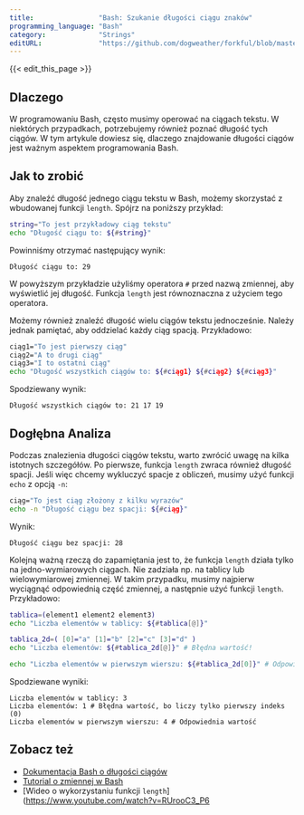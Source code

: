 ```yaml
---
title:                "Bash: Szukanie długości ciągu znaków"
programming_language: "Bash"
category:             "Strings"
editURL:              "https://github.com/dogweather/forkful/blob/master/content/pl/bash/finding-the-length-of-a-string.md"
---
```


{{< edit_this_page >}}

## Dlaczego 

W programowaniu Bash, często musimy operować na ciągach tekstu. W niektórych przypadkach, potrzebujemy również poznać długość tych ciągów. W tym artykule dowiesz się, dlaczego znajdowanie długości ciągów jest ważnym aspektem programowania Bash.

## Jak to zrobić

Aby znaleźć długość jednego ciągu tekstu w Bash, możemy skorzystać z wbudowanej funkcji `length`. Spójrz na poniższy przykład:

```Bash
string="To jest przykładowy ciąg tekstu"
echo "Długość ciągu to: ${#string}"
```

Powinniśmy otrzymać następujący wynik:

```
Długość ciągu to: 29
```

W powyższym przykładzie użyliśmy operatora `#` przed nazwą zmiennej, aby wyświetlić jej długość. Funkcja `length` jest równoznaczna z użyciem tego operatora.

Możemy również znaleźć długość wielu ciągów tekstu jednocześnie. Należy jednak pamiętać, aby oddzielać każdy ciąg spacją. Przykładowo:

```Bash
ciąg1="To jest pierwszy ciąg"
ciąg2="A to drugi ciąg"
ciąg3="I to ostatni ciąg"
echo "Długość wszystkich ciągów to: ${#ciąg1} ${#ciąg2} ${#ciąg3}"
```

Spodziewany wynik:

```
Długość wszystkich ciągów to: 21 17 19
```

## Dogłębna Analiza

Podczas znalezienia długości ciągów tekstu, warto zwrócić uwagę na kilka istotnych szczegółów. Po pierwsze, funkcja `length` zwraca również długość spacji. Jeśli więc chcemy wykluczyć spacje z obliczeń, musimy użyć funkcji `echo` z opcją `-n`:

```Bash
ciąg="To jest ciąg złożony z kilku wyrazów"
echo -n "Długość ciągu bez spacji: ${#ciąg}"
```

Wynik:

```
Długość ciągu bez spacji: 28
```

Kolejną ważną rzeczą do zapamiętania jest to, że funkcja `length` działa tylko na jedno-wymiarowych ciągach. Nie zadziała np. na tablicy lub wielowymiarowej zmiennej. W takim przypadku, musimy najpierw wyciągnąć odpowiednią część zmiennej, a następnie użyć funkcji `length`. Przykładowo:

```Bash
tablica=(element1 element2 element3)
echo "Liczba elementów w tablicy: ${#tablica[@]}"

tablica_2d=( [0]="a" [1]="b" [2]="c" [3]="d" )
echo "Liczba elementów: ${#tablica_2d[@]}" # Błędna wartość!

echo "Liczba elementów w pierwszym wierszu: ${#tablica_2d[0]}" # Odpowiednia wartość
```

Spodziewane wyniki:

```
Liczba elementów w tablicy: 3
Liczba elementów: 1 # Błędna wartość, bo liczy tylko pierwszy indeks (0)
Liczba elementów w pierwszym wierszu: 4 # Odpowiednia wartość
```

## Zobacz też 

- [Dokumentacja Bash o długości ciągów](https://www.gnu.org/software/bash/manual/html_node/Shell-Parameter-Expansion.html)
- [Tutorial o zmiennej w Bash](https://linuxize.com/post/bash-variable-expansion/)
- [Wideo o wykorzystaniu funkcji `length`](https://www.youtube.com/watch?v=RUrooC3_P6